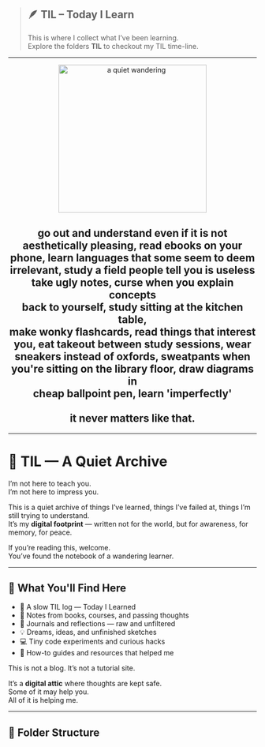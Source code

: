 > ## 🪶 TIL – Today I Learn  
> This is where I collect what I’ve been learning.  
> Explore the folders **TIL** to checkout my TIL time-line.

---

<p align="center">
  <img src="https://i.pinimg.com/originals/a0/6e/b3/a06eb3440bb5bbc0ca8166c5cbb2721f.gif" width="300px" alt="a quiet wandering">
</p>

<h2 align="center">
  go out and understand even if it is not <br>
  aesthetically pleasing, read ebooks on your <br>
  phone, learn languages that some seem to deem <br>
  irrelevant, study a field people tell you is useless <br>
  take ugly notes, curse when you explain concepts <br>
  back to yourself, study sitting at the kitchen table, <br>
  make wonky flashcards, read things that interest <br>
  you, eat takeout between study sessions, wear <br>
  sneakers instead of oxfords, sweatpants when <br>
  you're sitting on the library floor, draw diagrams in <br>
  cheap ballpoint pen, learn 'imperfectly' <br><br>
  it never matters like that.
</h2>

---

# 🌱 TIL — A Quiet Archive

I’m not here to teach you.  
I’m not here to impress you.

This is a quiet archive of things I’ve learned, things I’ve failed at, things I’m still trying to understand.  
It’s my **digital footprint** — written not for the world, but for awareness, for memory, for peace.

If you’re reading this, welcome.  
You’ve found the notebook of a wandering learner.

---

## 📘 What You'll Find Here

- 📅 A slow TIL log — Today I Learned  
- 🧠 Notes from books, courses, and passing thoughts  
- 💭 Journals and reflections — raw and unfiltered  
- 💡 Dreams, ideas, and unfinished sketches  
- 💻 Tiny code experiments and curious hacks  
- 🔧 How-to guides and resources that helped me  

This is not a blog. It’s not a tutorial site.

It’s a **digital attic** where thoughts are kept safe.  
Some of it may help you.  
All of it is helping me.

---

## 📁 Folder Structure


